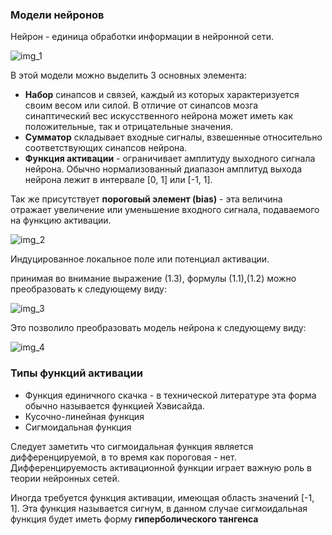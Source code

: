 ### Модели нейронов  
Нейрон - единица обработки информации в нейронной сети.  

![img_1](https://user-images.githubusercontent.com/35499834/40886692-7afb6b64-6745-11e8-9894-c00ff52df06c.png)  

В этой модели можно выделить 3 основных элемента:  
 - **Набор** синапсов и связей, каждый из которых характеризуется своим весом или силой. В отличие от синапсов мозга синаптический вес искусственного нейрона может иметь как положительные, так и отрицательные значения.  
 - **Сумматор** складывает входные сигналы, взвешенные относительно соответствующих синапсов нейрона.  
 - **Функция активации** - ограничивает амплитуду выходного сигнала нейрона. Обычно нормализованный диапазон амплитуд выхода нейрона лежит в интервале [0, 1] или [-1, 1].  

Так же присутствует **пороговый элемент (bias)** - эта величина отражает увеличение или уменьшение входного сигнала, подаваемого на функцию активации.  

![img_2](https://user-images.githubusercontent.com/35499834/40886919-2456455a-6749-11e8-9c4d-ca3da231a687.png)  

Индуцированное локальное поле или потенциал активации.

принимая во внимание выражение (1.3), формулы (1.1),(1.2) можно преобразовать к следующему виду:  

![img_3](https://user-images.githubusercontent.com/35499834/40887050-29454fbe-674b-11e8-92f3-f985c6d7206c.png)

Это позволило преобразовать модель нейрона к следующему виду:  

![img_4](https://user-images.githubusercontent.com/35499834/40887065-6075ec28-674b-11e8-976e-bbba68dfb4b7.png)

### Типы функций активации
 * Функция единичного скачка - в технической литературе эта форма обычно называется функцией Хэвисайда.  
 * Кусочно-линейная функция
 * Сигмоидальная функция  

Следует заметить что сигмоидальная функция является дифференцируемой, в то время как пороговая - нет. Дифференцируемость активационной функции играет важную роль в теории нейронных сетей.  

Иногда требуется функция активации, имеющая область значений [-1, 1]. Эта функция называется сигнум, в данном случае сигмоидальная функция будет иметь форму **гиперболического тангенса**  
